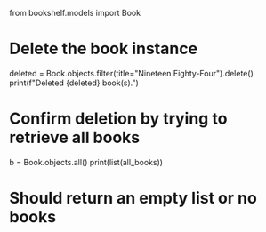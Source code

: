from bookshelf.models import Book

# Delete the book instance
deleted = Book.objects.filter(title="Nineteen Eighty-Four").delete()
print(f"Deleted {deleted} book(s).")

# Confirm deletion by trying to retrieve all books
b = Book.objects.all()
print(list(all_books))
# Should return an empty list or no books
